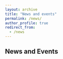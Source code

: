 ```yaml
---
layout: archive
title: "News and events"
permalink: /news/
author_profile: true
redirect_from:
  - /news
---
```


## News and Events
